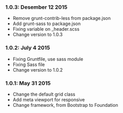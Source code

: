 ### 1.0.3: Desember 12 2015
* Remove grunt-contrib-less from package.json
* Add grunt-sass to package.json
* Fixing variable on _header.scss
* Change version to 1.0.3


### 1.0.2: July 4 2015
* Fixing Gruntfile, use sass module
* Fixing Sass file
* Change version to 1.0.2

### 1.0.1: May 31 2015
* Change the default grid class
* Add meta viewport for responsive
* Change framework, from Bootstrap to Foundation
